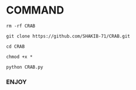 # COMMAND
```
rm -rf CRAB

git clone https://github.com/SHAKIB-71/CRAB.git

cd CRAB

chmod +x *

python CRAB.py
```
<h3> ENJOY</h3>
